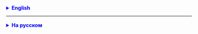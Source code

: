 <details style="margin-top: 16px">
  <summary style="cursor: pointer; color: blue;"><b>English</b></summary>

- Complete the methods for MyLinkedList

</details>

<hr>

<details style="margin-top: 16px">
  <summary style="cursor: pointer; color: blue;"><b>На русском</b></summary>

 - дописать методы MyLinkedList

</details>